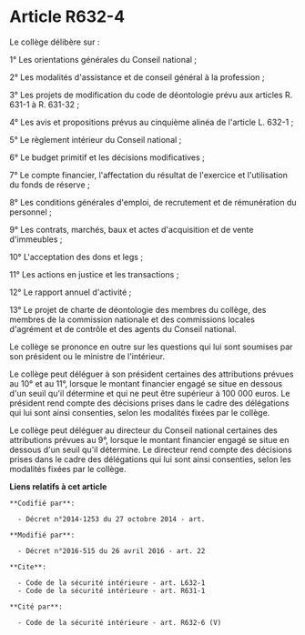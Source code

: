 # Article R632-4

Le collège délibère sur : 

1° Les orientations générales du Conseil national ; 

2° Les modalités d'assistance et de conseil général à la profession ; 

3° Les projets de modification du code de déontologie prévu aux articles R. 631-1 à R. 631-32 ; 

4° Les avis et propositions prévus au cinquième alinéa de l'article L. 632-1 ; 

5° Le règlement intérieur du Conseil national ; 

6° Le budget primitif et les décisions modificatives ; 

7° Le compte financier, l'affectation du résultat de l'exercice et l'utilisation du fonds de réserve ; 

8° Les conditions générales d'emploi, de recrutement et de rémunération du personnel ; 

9° Les contrats, marchés, baux et actes d'acquisition et de vente d'immeubles ; 

10° L'acceptation des dons et legs ; 

11° Les actions en justice et les transactions ; 

12° Le rapport annuel d'activité ;

13° Le projet de charte de déontologie des membres du collège, des membres de la commission nationale et des commissions
locales d'agrément et de contrôle et des agents du Conseil national. 

Le collège se prononce en outre sur les questions qui lui sont soumises par son président ou le ministre de l'intérieur. 

Le collège peut déléguer à son président certaines des attributions prévues au 10° et au 11°, lorsque le montant financier
engagé se situe en dessous d'un seuil qu'il détermine et qui ne peut être supérieur à 100 000 euros. Le président rend compte
des décisions prises dans le cadre des délégations qui lui sont ainsi consenties, selon les modalités fixées par le collège. 

Le collège peut déléguer au directeur du Conseil national certaines des attributions prévues au 9°, lorsque le montant
financier engagé se situe en dessous d'un seuil qu'il détermine. Le directeur rend compte des décisions prises dans le cadre
des délégations qui lui sont ainsi consenties, selon les modalités fixées par le collège.

**Liens relatifs à cet article**

	**Codifié par**:

	  - Décret n°2014-1253 du 27 octobre 2014 - art.

	**Modifié par**:

	  - Décret n°2016-515 du 26 avril 2016 - art. 22

	**Cite**:

	  - Code de la sécurité intérieure - art. L632-1
	  - Code de la sécurité intérieure - art. R631-1

	**Cité par**:

	  - Code de la sécurité intérieure - art. R632-6 (V)
